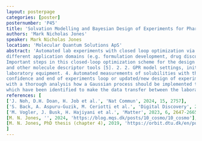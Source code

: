 ```yaml
---
layout: posterpage
categories: [poster]
posternumber: 'P45'
title: 'Solvation Modelling and Bayesian Design of Experiments for Pharmaceutical Formulation Development'
authors: 'Mark Nicholas Jones'
speaker: Mark Nicholas Jones
location: 'Molecular Quantum Solutions ApS'
abstract: 'Automated lab experiments with closed loop optimization via Bayesian optimization (Gaussian process regression) or other ML/AI methods have seen more research traction during the last years for
different application domains (e.g. formulation development, drug discovery, solid materials screening) [1,2,3].
Important steps in this closed-loop optimization scheme for the design and execution of experiments are: 1. In-silico feature set generation of solutes and solvents with the COSMO solvation model [4] 
and other molecule descriptor tools [5]. 2. 2. GPR model settings, initialization and training with in-silico data to generate first design of experiments. 3. Automated assay/formulations generation with 
laboratory equipment. 4. Automated measurements of solubilities with the generated assay/formulations. 5. Hyperparameters tuning of Gaussian process with measurement data. 6. Evaluation of Gaussian process
confidence and end of experiments loop or updated/new design of experiments and execution of the next batch of experiments in the laboratory. We showcase in this work the evaluation results of step 1 and 2 
with a thorough analysis how a Gaussian process should be implemented to achieve an efficient high-througput screening study with an automated laboratory setup. Further, important data schemas will be presented 
which have been identified to make the data transfer between the laboratory devices and the computational analysis as coherent as possible.'
references: [
['J. Noh, D.H. Doan, H. Job et al.', 'Nat Commun', 2024, 15, 2757],
['S. Back, A. Aspuru-Guzik, M. Ceriotti et al.', 'Digital Discovery', 2024, '3', '23-33'],
['M. Vogler, J. Busk, H. Hajiyani et al.', 'Matter', 2023, 6, 2647-2665],
[M. N. Jones, '', 2024, 'https://blog.mqs.dk/posts/10_cosmo/10_cosmo'],
[M. N. Jones, PhD thesis (chapter 4), 2019, 'https://orbit.dtu.dk/en/publications/design-and-optimisation-of-oleochemical-processes']
]
---
```

